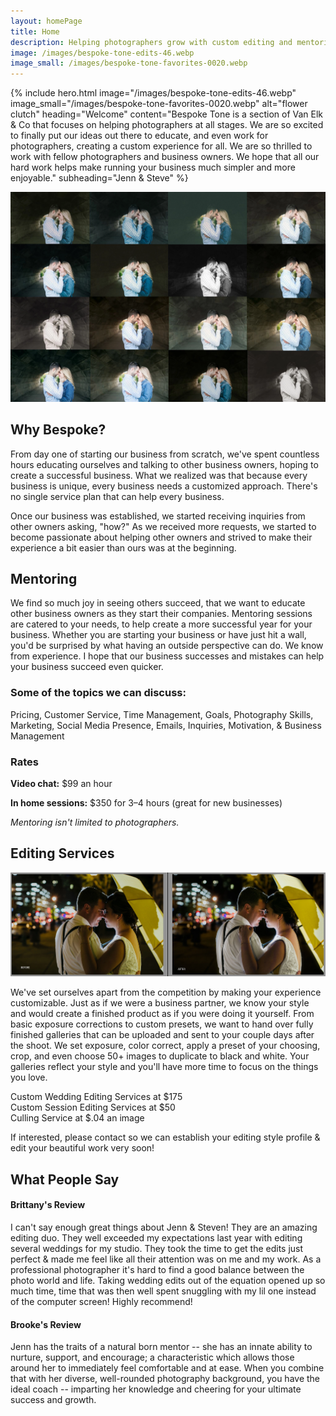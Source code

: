 ```yaml
---
layout: homePage
title: Home
description: Helping photographers grow with custom editing and mentoring services.
image: /images/bespoke-tone-edits-46.webp
image_small: /images/bespoke-tone-favorites-0020.webp
---
```

{% include hero.html
  image="/images/bespoke-tone-edits-46.webp"
  image_small="/images/bespoke-tone-favorites-0020.webp"
  alt="flower clutch"
  heading="Welcome"
  content="Bespoke Tone is a section of Van Elk & Co that focuses on helping photographers at all stages. We are so excited to finally put our ideas out there to educate, and even work for photographers, creating a custom experience for all. We are so thrilled to work with fellow photographers and business owners. We hope that all our hard work helps make running your business  much simpler and more enjoyable."
  subheading="Jenn & Steve"
%}

<section id="about" class="section card-section">
  <div class="card">
    <div class="card-image">
      <img src="images/bespoke-tone-edits.webp" alt="About Jenn and Steve" />
    </div>
    <div class="card-content">
      <h2>Why Bespoke?</h2>
    </div>
  </div>

  <p>
    From day one of starting our business from scratch, we've spent countless hours educating ourselves and talking to other business owners, hoping to create a successful business. What we realized was that because every business is unique, every business needs a customized approach. There's no single service plan that can help every business.
  </p>
  <p>
    Once our business was established, we started receiving inquiries from other owners asking, "how?" As we received more requests, we started to become passionate about helping other owners and strived to make their experience a bit easier than ours was at the beginning.
  </p>
</section>


<section id="mentoring" class="section mentoring-section">
  <h2>Mentoring</h2>
  <div class="mentoring-columns">
    <div class="mentoring-left">
      <p>
        We find so much joy in seeing others succeed, that we want to educate other business owners as they start their companies.
        Mentoring sessions are catered to your needs, to help create a more successful year for your business.
        Whether you are starting your business or have just hit a wall, you'd be surprised by what having an outside perspective can do.
        We know from experience. I hope that our business successes and mistakes can help your business succeed even quicker.
      </p>
    </div>
    <div class="mentoring-right">
      <h3>Some of the topics we can discuss:</h3>
        <p> Pricing, Customer Service, Time Management, Goals, Photography Skills, Marketing, Social Media Presence, Emails, Inquiries, Motivation, & Business Management
        </p>
      <h3>Rates</h3>
      <p><strong>Video chat:</strong> $99 an hour</p>
      <p><strong>In home sessions:</strong> $350 for 3–4 hours (great for new businesses)</p>
      <p><em>Mentoring isn't limited to photographers.</em></p>
    </div>
  </div>
</section>

<section id="editing" class="section">
  <h2>Editing Services</h2>
  <img src="images/beforeafter.webp" alt="Before and After editing example" />
  <p>We've set ourselves apart from the competition by making your experience customizable. Just as if we were a business partner, we know your style and would create a finished product as if you were doing it yourself. From basic exposure corrections to custom presets, we want to hand over fully finished galleries that can be uploaded and sent to your couple days after the shoot. We set exposure, color correct, apply a preset of your choosing, crop, and even choose 50+ images to duplicate to black and white. Your galleries reflect your style and you'll have more time to focus on the things you love.
  </p>
  <p>Custom Wedding Editing Services at $175<br />
    Custom Session Editing Services at $50<br />
    Culling Service at $.04 an image
  </p>
  <p>If interested, please contact so we can establish your editing style profile & edit your beautiful work very soon!
  </p>
</section>

<section id="reviews" class="section card-section">
  <h2>What People Say</h2>

  <div class="review-card" style="background-image: url('/images/bespoke-tone-e-027.webp');">
    <div class="review-overlay">
      <div class="review-inner">
        <h4>Brittany's Review</h4>
        <p>
            I can't say enough great things about Jenn & Steven! They are an amazing editing duo. They well exceeded my expectations last year with editing several weddings for my studio. They took the time to get the edits just perfect & made me feel like all their attention was on me and my work. As a professional photographer it's hard to find a good balance between the photo world and life. Taking wedding edits out of the equation opened up so much time, time that was then well spent snuggling with my lil one instead of the computer screen! Highly recommend!
        </p>
      </div>
    </div>
  </div>

  <div class="review-card" style="background-image: url('/images/bespoke-tone-edits-022.webp');">
    <div class="review-overlay">
      <div class="review-inner">
        <h4>Brooke's Review</h4>
        <p>
            Jenn has the traits of a natural born mentor -- she has an innate ability to nurture, support, and encourage; a characteristic which allows those around her to immediately feel comfortable and at ease. When you combine that with her diverse, well-rounded photography background, you have the ideal coach -- imparting her knowledge and cheering for your ultimate success and growth.
        </p>
      </div>
    </div>
  </div>
</section>